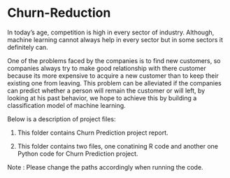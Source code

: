 # Churn-Reduction

In today’s age, competition is high in every sector of industry. Although, machine learning cannot always help in every sector but 
in some sectors it definitely can.

One of the problems faced by the companies is to find new customers, so companies always try to make good relationship with there customer because its more expensive to acquire a new customer than to keep their existing one from leaving. This problem can be alleviated if the companies can predict whether a person will remain the customer or will left, by looking at his past behavior, we hope to achieve this by building a classification model of machine learning.

Below is a description of project files:

1. This folder contains Churn Prediction project report.

2. This folder contains two files, one conatining R code and another one Python code for Churn Prediction project.

Note : Please change the paths accordingly when running the code.
